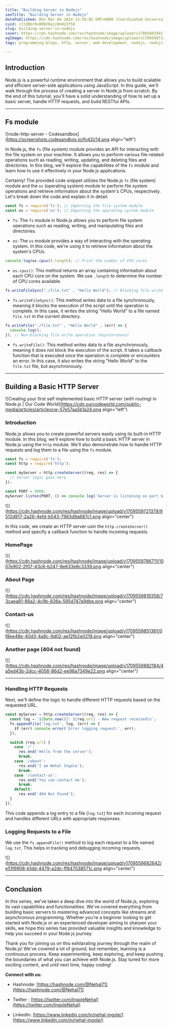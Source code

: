 ```yaml
---
title: "Building Server in Nodejs"
seoTitle: "Building Server in Nodejs"
datePublished: Mon Mar 04 2024 13:59:02 GMT+0000 (Coordinated Universal Time)
cuid: cltd0br0v00020ajn9n023f50
slug: building-server-in-nodejs
cover: https://cdn.hashnode.com/res/hashnode/image/upload/v1709560349172/7ff9c88d-c788-4743-b4ac-18118ec00754.avif
ogImage: https://cdn.hashnode.com/res/hashnode/image/upload/v1709560714316/5c49ae7f-b405-4841-8faf-03d2bcd507f7.jpeg
tags: programming-blogs, http, server, web-development, nodejs, nodejs-developer, learning-journey, learning-in-public, basic-of-node

---
```


## Introduction

Node.js is a powerful runtime environment that allows you to build scalable and efficient server-side applications using JavaScript. In this guide, we'll walk through the process of creating a server in Node.js from scratch. By the end of this tutorial, you'll have a solid understanding of how to set up a basic server, handle HTTP requests, and build RESTful APIs.

---

## Fs module

![node-http-server - Codesandbox](https://screenshots.codesandbox.io/fn42i/14.png align="left")

In Node.js, the `fs` (file system) module provides an API for interacting with the file system on your machine. It allows you to perform various file-related operations such as reading, writing, updating, and deleting files and directories. In this blog, we'll explore the capabilities of the `fs` module and learn how to use it effectively in your Node.js applications.

Certainly! The provided code snippet utilizes the Node.js `fs` (file system) module and the `os` (operating system) module to perform file system operations and retrieve information about the system's CPUs, respectively. Let's break down the code and explain it in detail:

```javascript
const fs = require('fs'); // Importing the file system module
const os = require('os'); // Importing the operating system module
```

* `fs`: The `fs` module in Node.js allows you to perform file system operations such as reading, writing, and manipulating files and directories.
    
* `os`: The `os` module provides a way of interacting with the operating system. In this code, we're using it to retrieve information about the system's CPUs.
    

```javascript
console.log(os.cpus().length); // Print the number of CPU cores
```

* `os.cpus()`: This method returns an array containing information about each CPU core on the system. We use `.length` to determine the number of CPU cores available.
    

```javascript
fs.writeFileSync("./file.txt" , "Hello World"); // Blocking file write operation (Synchronous)
```

* `fs.writeFileSync()`: This method writes data to a file synchronously, meaning it blocks the execution of the script until the operation is complete. In this case, it writes the string "Hello World" to a file named `file.txt` in the current directory.
    

```javascript
fs.writeFile("./file.txt" , "Hello World" , (err) => {
  console.log();
}); // Non-blocking file write operation (Asynchronous)
```

* `fs.writeFile()`: This method writes data to a file asynchronously, meaning it does not block the execution of the script. It takes a callback function that is executed once the operation is complete or encounters an error. In this case, it also writes the string "Hello World" to the `file.txt` file, but asynchronously.
    

---

## Building a Basic HTTP Server

![Creating your first self implemented basic HTTP server (with routing) in  Node.js | Our Code World](https://cdn.ourcodeworld.com/public-media/articles/articleocw-57e57aa5b1a24.png align="left")

### Introduction

Node.js allows you to create powerful servers easily using its built-in HTTP module. In this blog, we'll explore how to build a basic HTTP server in Node.js using the `http` module. We'll also demonstrate how to handle HTTP requests and log them to a file using the `fs` module.

```javascript
const fs = require('fs');
const http = require('http');

const myServer = http.createServer((req, res) => {
  // Server logic goes here
});

const PORT = 8000;
myServer.listen(PORT, () => console.log(`Server is listening on port ${PORT}`));
```

![](https://cdn.hashnode.com/res/hashnode/image/upload/v1709559721379/9512d917-2a26-4efd-b543-7983d9a687c1.png align="center")

In this code, we create an HTTP server usin the `http.createServer()` method and specify a callback function to handle incoming requests.

### HomePage

![](https://cdn.hashnode.com/res/hashnode/image/upload/v1709559786711/1007e902-2f07-43c6-b247-8e633e8c3339.png align="center")

### About Page

![](https://cdn.hashnode.com/res/hashnode/image/upload/v1709559819358/73caea81-88a2-4c9b-838a-595d747a9dbe.png align="center")

### Contact-us

![](https://cdn.hashnode.com/res/hashnode/image/upload/v1709559851361/0f8ee48e-40d3-4a8c-9d02-ae12fb2e0219.png align="center")

### Another page (404 not found)

![](https://cdn.hashnode.com/res/hashnode/image/upload/v1709559882184/4a5ed43b-2dcc-4058-86d2-ee98a7349e22.png align="center")

---

### Handling HTTP Requests

Next, we'll define the logic to handle different HTTP requests based on the requested URL.

```javascript
const myServer = http.createServer((req, res) => {
  const log = `${Date.now()}: ${req.url} - New request received\n`;
  fs.appendFile('log.txt', log, (err) => {
    if (err) console.error('Error logging request:', err);
  });

  switch (req.url) {
    case '/':
      res.end('Hello from the server');
      break;
    case '/about':
      res.end('I am Nehal Ingole');
      break;
    case '/contact-us':
      res.end('You can contact me');
      break;
    default:
      res.end('404 Not Found');
  }
});
```

This code appends a log entry to a file (`log.txt`) for each incoming request and handles different URLs with appropriate responses.

### Logging Requests to a File

We use the `fs.appendFile()` method to log each request to a file named `log.txt`. This helps in tracking and debugging incoming requests.

![](https://cdn.hashnode.com/res/hashnode/image/upload/v1709559682642/e51f9908-b1dd-4479-a2dc-ff847038571c.png align="center")

---

## Conclusion

In this series, we've taken a deep dive into the world of Node.js, exploring its vast capabilities and functionalities. We've covered everything from building basic servers to mastering advanced concepts like streams and asynchronous programming. Whether you're a beginner looking to get started with Node.js or an experienced developer aiming to sharpen your skills, we hope this series has provided valuable insights and knowledge to help you succeed in your Node.js journey.

Thank you for joining us on this exhilarating journey through the realm of Node.js! We've covered a lot of ground, but remember, learning is a continuous process. Keep experimenting, keep exploring, and keep pushing the boundaries of what you can achieve with Node.js. Stay tuned for more exciting content, and until next time, happy coding!

**Connect with us:**

* Hashnode: [https://hashnode.com/@Nehal71](https://hashnode.com/@Nehal71)
    
* Twitter : [https://twitter.com/IngoleNehal](https://twitter.com/IngoleNehal)
    
* LinkedIn: [https://www.linkedin.com/in/nehal-ingole/](https://www.linkedin.com/in/nehal-ingole/)